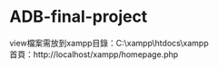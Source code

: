 ﻿# ADB-final-project
view檔案需放到xampp目錄：C:\xampp\htdocs\xampp  
首頁：http://localhost/xampp/homepage.php
